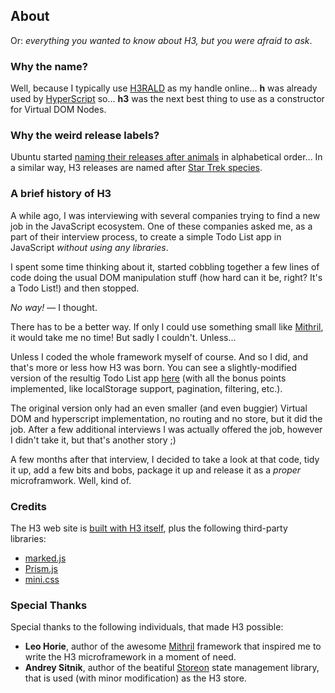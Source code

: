 ## About

Or: _everything you wanted to know about H3, but you were afraid to ask_.

### Why the name?

Well, because I typically use [H3RALD](https://h3rald.com) as my handle online... **h** was already used by [HyperScript](https://github.com/hyperhype/hyperscript) so... **h3** was the next best thing to use as a constructor for Virtual DOM Nodes.

### Why the weird release labels?

Ubuntu started [naming their releases after animals](https://wiki.ubuntu.com/DevelopmentCodeNames) in alphabetical order... In a similar way, H3 releases are named after [Star Trek species](https://memory-alpha.fandom.com/wiki/Species).

### A brief history of H3

A while ago, I was interviewing with several companies trying to find a new job in the JavaScript ecosystem. One of these companies asked me, as a part of their interview process, to create a simple Todo List app in JavaScript *without using any libraries*.

I spent some time thinking about it, started cobbling together a few lines of code doing the usual DOM manipulation stuff (how hard can it be, right? It's a Todo List!) and then stopped. 

_No way!_ &mdash; I thought.

There has to be a better way. If only I could use something small like [Mithril](https://mithril.js.org), it would take me no time! But sadly I couldn't. Unless...

Unless I coded the whole framework myself of course. And so I did, and that's more or less how H3 was born. You can see a slightly-modified version of the resultig Todo List app [here](https://h3.js.org/example/index.html) (with all the bonus points implemented, like localStorage support, pagination, filtering, etc.).

The original version only had an even smaller (and even buggier) Virtual DOM and hyperscript implementation, no routing and no store, but it did the job. After a few additional interviews I was actually offered the job, however I didn't take it, but that's another story ;)

A few months after that interview, I decided to take a look at that code, tidy it up, add a few bits and bobs, package it up and release it as a *proper* microframwork. Well, kind of.

### Credits

The H3 web site is [built with H3 itself](https://github.com/h3rald/h3/blob/master/docs/js/app.js), plus the following third-party libraries:

* [marked.js](https://marked.js.org/#/README.md#README.md)
* [Prism.js](https://prismjs.com/)
* [mini.css](https://minicss.org/)

### Special Thanks

Special thanks to the following individuals, that made H3 possible:

* **Leo Horie**, author of the awesome [Mithril](https://mithril.js.org/) framework that inspired me to write the H3 microframework in a moment of need.
* **Andrey Sitnik**, author of the beatiful [Storeon](https://evilmartians.com/chronicles/storeon-redux-in-173-bytes) state management library, that is used (with minor modification) as the H3 store.